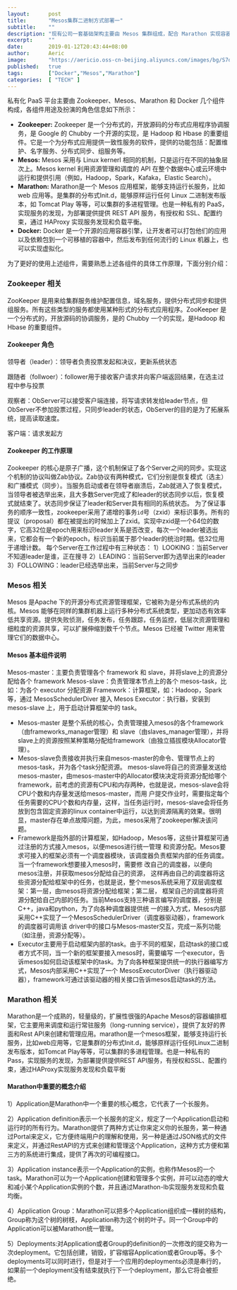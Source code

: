 ```yaml
---
layout:      post
title:       "Mesos集群二进制方式部署一"
subtitle:    ""
description: "现有公司一套基础架构主要由 Mesos 集群组成，配合 Marathon 实现容器编排，并利用 Zookeeper 实现 Mesos 和 Marathon 集群的高可用，本文档主要介绍集群中各组件功能"
excerpt:     ""
date:        2019-01-12T20:43:44+08:00
author:      Aeric
image:       "https://aericio.oss-cn-beijing.aliyuncs.com/images/bg/S7dKWB.jpg"
published:   true
tags:        ["Docker","Mesos","Marathon"]
categories:  [ "TECH" ]
---
```


私有化 PaaS 平台主要由 Zookeeper、Mesos、Marathon 和 Docker 几个组件构成，各组件用途及扮演的角色信息如下所示：

- **Zookeeper:** Zookeeper 是一个分布式的，开放源码的分布式应用程序协调服务，是 Google 的 Chubby 一个开源的实现，是 Hadoop 和 Hbase 的重要组件。它是一个为分布式应用提供一致性服务的软件，提供的功能包括：配置维护、名字服务、分布式同步、组服务等。
- **Mesos:** Mesos 采用与 Linux kernerl 相同的机制，只是运行在不同的抽象层次上。Mesos kernel 利用资源管理和调度的 API 在整个数据中心或云环境中运行和提供引用（例如，Hadoop，Spark，Kafaka，Elastic Search）。
- **Marathon:** Marathon是一个 Mesos 应用框架，能够支持运行长服务，比如 web 应用等。是集群的分布式Init.d，能够原样运行任何 Linux 二进制发布版本，如 Tomcat Play 等等，可以集群的多进程管理。也是一种私有的 PaaS，实现服务的发现，为部署提供提供 REST API 服务，有授权和 SSL、配置约束，通过 HAProxy 实现服务发现和负载平衡。
- **Docker:** Docker 是一个开源的应用容器引擎，让开发者可以打包他们的应用以及依赖包到一个可移植的容器中，然后发布到任何流行的 Linux 机器上，也可以实现虚拟化。

为了更好的使用上述组件，需要熟悉上述各组件的具体工作原理，下面分别介绍：

### Zookeeper 相关

ZooKeeper 是用来给集群服务维护配置信息，域名服务，提供分布式同步和提供组服务。所有这些类型的服务都使用某种形式的分布式应用程序。ZooKeeper 是一个分布式的，开放源码的协调服务，是的 Chubby 一个的实现，是Hadoop 和 Hbase 的重要组件。

#### Zookeeper 角色

领导者（leader）：领导者负责投票发起和决议，更新系统状态

跟随者（follwoer）：follower用于接收客户请求并向客户端返回结果，在选主过程中参与投票

观察者：ObServer可以接受客户端连接，将写请求转发给leader节点，但ObServer不参加投票过程，只同步leader的状态，ObServer的目的是为了拓展系统，提高读取速度。

客户端：请求发起方

#### Zookeeper 的工作原理

Zookeeper 的核心是原子广播，这个机制保证了各个Server之间的同步。实现这个机制的协议叫做Zab协议。Zab协议有两种模式，它们分别是恢复模式（选主）和广播模式（同步）。当服务启动或者在领导者崩溃后，Zab就进入了恢复模式，当领导者被选举出来，且大多数Server完成了和leader的状态同步以后，恢复模式就结束了。状态同步保证了leader和Server具有相同的系统状态。
为了保证事务的顺序一致性，zookeeper采用了递增的事务``id``号（zxid）来标识事务。所有的提议（proposal）都在被提出的时候加上了zxid。实现中zxid是一个64位的数字，它高32位是epoch用来标识leader关系是否改变，每次一个leader被选出来，它都会有一个新的epoch，标识当前属于那个leader的统治时期。低32位用于递增计数。
每个Server在工作过程中有三种状态：
1）LOOKING：当前Server不知道leader是谁，正在搜寻
2）LEADING：当前Server即为选举出来的leader
3）FOLLOWING：leader已经选举出来，当前Server与之同步



### Mesos 相关

Mesos 是Apache 下的开源分布式资源管理框架，它被称为是分布式系统的内核。Mesos 能够在同样的集群机器上运行多种分布式系统类型，更加动态有效率低共享资源。提供失败侦测，任务发布，任务跟踪，任务监控，低层次资源管理和细粒度的资源共享，可以扩展伸缩到数千个节点。Mesos 已经被 Twitter 用来管理它们的数据中心。

#### Mesos 基本组件说明

Mesos-master：主要负责管理各个 framework 和 slave，并将slave上的资源分配给各个 framework
Mesos-slave：负责管理本节点上的各个 mesos-task，比如：为各个 executor 分配资源
Framework：计算框架，如：Hadoop，Spark等，通过 MesosSchedulerDiver 接入 Mesos
Executor：执行器，安装到 mesos-slave 上，用于启动计算框架中的 task。

- Mesos-master 是整个系统的核心，负责管理接入mesos的各个framework（由frameworks_manager管理）和 slave（由slaves_manager管理），并将slave上的资源按照某种策略分配给framework（由独立插拔模块Allocator管 理）。
- Mesos-slave负责接收并执行来自mesos-master的命令、管理节点上的mesos-task，并为各个task分配资源。 mesos-slave将自己的资源量发送给mesos-master，由mesos-master中的Allocator模块决定将资源分配给哪个 framework，前考虑的资源有CPU和内存两种，也就是说，mesos-slave会将CPU个数和内存量发送给mesos-master，而用 户提交作业时，需要指定每个任务需要的CPU个数和内存量，这样，当任务运行时，mesos-slave会将任务放到包含固定资源的linux container中运行，以达到资源隔离的效果。很明显，master存在单点故障问题，为此，mesos采用了zookeeper解决该问题。
- Framework是指外部的计算框架，如Hadoop，Mesos等，这些计算框架可通过注册的方式接入mesos，以便mesos进行统一管理 和资源分配。Mesos要求可接入的框架必须有一个调度器模块，该调度器负责框架内部的任务调度。当一个framework想要接入mesos时，需要修 改自己的调度器，以便向mesos注册，并获取mesos分配给自己的资源， 这样再由自己的调度器将这些资源分配给框架中的任务，也就是说，整个mesos系统采用了双层调度框架：第一层，由mesos将资源分配给框架；第二层， 框架自己的调度器将资源分配给自己内部的任务。当前Mesos支持三种语言编写的调度器，分别是C++，java和python，为了向各种调度器提供统 一的接入方式，Mesos内部采用C++实现了一个MesosSchedulerDriver（调度器驱动器），framework的调度器可调用该 driver中的接口与Mesos-master交互，完成一系列功能（如注册，资源分配等）。
- Executor主要用于启动框架内部的task。由于不同的框架，启动task的接口或者方式不同，当一个新的框架要接入mesos时，需要编写 一个executor，告诉mesos如何启动该框架中的task。为了向各种框架提供统一的执行器编写方式，Mesos内部采用C++实现了一个 MesosExecutorDiver（执行器驱动器），framework可通过该驱动器的相关接口告诉mesos启动task的方法。

### Marathon 相关

Marathon是一个成熟的，轻量级的，扩展性很强的Apache Mesos的容器编排框架，它主要用来调度和运行常驻服务（long-running service），提供了友好的界面和Rest API来创建和管理应用。marathon是一个mesos框架，能够支持运行长服务，比如web应用等，它是集群的分布式Init.d，能够原样运行任何Linux二进制发布版本，如Tomcat Play等等，可以集群的多进程管理。也是一种私有的Pass，实现服务的发现，为部署提供提供REST API服务，有授权和SSL、配置约束，通过HAProxy实现服务发现和负载平衡

#### Marathon中重要的概念介绍

1）Application是Marathon中一个重要的核心概念，它代表了一个长服务。

2）Application definition表示一个长服务的定义，规定了一个Application启动和运行时的所有行为。Marathon提供了两种方式让你来定义你的长服务，第一种通过Portal来定义，它方便终端用户的理解和使用，另一种是通过JSON格式的文件来定义，并通过RestAPI的方式来创建和管理这个Application，这种方式方便和第三方的系统进行集成，提供了再次的可编程接口。

3）Application instance表示一个Application的实例，也称作Mesos的一个task。Marathon可以为一个Application创建和管理多个实例，并可以动态的增大和减小某个Application实例的个数，并且通过Marathon-lb实现服务发现和负载均衡。

4）Application Group：Marathon可以把多个Application组织成一棵树的结构，Group称为这个树的树枝，Application称为这个树的叶子。同一个Group中的Application可以被Marathon统一管理。

5）Deployments:对Application或者Group的definition的一次修改的提交称为一次deployment。它包括创建，销毁，扩容缩容Application或者Group等。多个deployments可以同时进行，但是对于一个应用的deployments必须是串行的，如果前一个deployment没有结束就执行下一个deployment，那么它将会被拒绝。